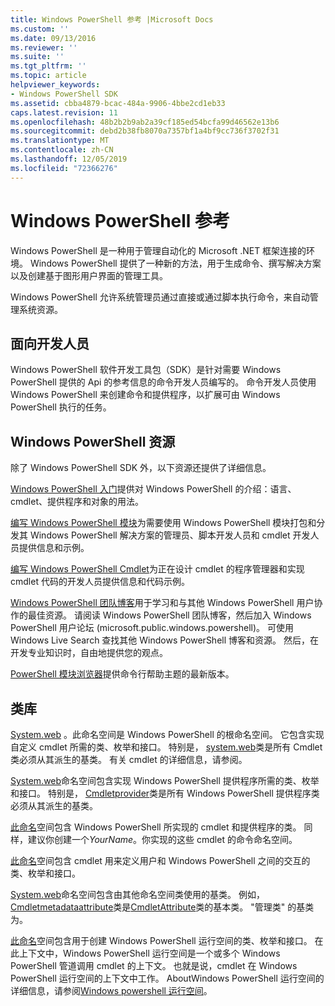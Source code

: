 ```yaml
---
title: Windows PowerShell 参考 |Microsoft Docs
ms.custom: ''
ms.date: 09/13/2016
ms.reviewer: ''
ms.suite: ''
ms.tgt_pltfrm: ''
ms.topic: article
helpviewer_keywords:
- Windows PowerShell SDK
ms.assetid: cbba4879-bcac-484a-9906-4bbe2cd1eb33
caps.latest.revision: 11
ms.openlocfilehash: 48b2b2b9ab2a39cf185ed54bcfa99d46562e13b6
ms.sourcegitcommit: debd2b38fb8070a7357bf1a4bf9cc736f3702f31
ms.translationtype: MT
ms.contentlocale: zh-CN
ms.lasthandoff: 12/05/2019
ms.locfileid: "72366276"
---
```

# <a name="windows-powershell-reference"></a>Windows PowerShell 参考

Windows PowerShell 是一种用于管理自动化的 Microsoft .NET 框架连接的环境。 Windows PowerShell 提供了一种新的方法，用于生成命令、撰写解决方案以及创建基于图形用户界面的管理工具。

Windows PowerShell 允许系统管理员通过直接或通过脚本执行命令，来自动管理系统资源。

## <a name="developer-audience"></a>面向开发人员

Windows PowerShell 软件开发工具包（SDK）是针对需要 Windows PowerShell 提供的 Api 的参考信息的命令开发人员编写的。 命令开发人员使用 Windows PowerShell 来创建命令和提供程序，以扩展可由 Windows PowerShell 执行的任务。

## <a name="windows-powershell-resources"></a>Windows PowerShell 资源

除了 Windows PowerShell SDK 外，以下资源还提供了详细信息。

[Windows PowerShell 入门](/powershell/scripting/getting-started/getting-started-with-windows-powershell)提供对 Windows PowerShell 的介绍：语言、cmdlet、提供程序和对象的用法。

[编写 Windows PowerShell 模块](./module/writing-a-windows-powershell-module.md)为需要使用 Windows PowerShell 模块打包和分发其 Windows PowerShell 解决方案的管理员、脚本开发人员和 cmdlet 开发人员提供信息和示例。

[编写 Windows PowerShell Cmdlet](./cmdlet/writing-a-windows-powershell-cmdlet.md)为正在设计 cmdlet 的程序管理器和实现 cmdlet 代码的开发人员提供信息和代码示例。

[Windows PowerShell 团队博客](https://blogs.msdn.microsoft.com/PowerShell/)用于学习和与其他 Windows PowerShell 用户协作的最佳资源。 请阅读 Windows PowerShell 团队博客，然后加入 Windows PowerShell 用户论坛 (microsoft.public.windows.powershell)。 可使用 Windows Live Search 查找其他 Windows PowerShell 博客和资源。 然后，在开发专业知识时，自由地提供您的观点。

[PowerShell 模块浏览器](/powershell/module/)提供命令行帮助主题的最新版本。

## <a name="class-libraries"></a>类库

[System.web](/dotnet/api/System.Management.Automation) 。此命名空间是 Windows PowerShell 的根命名空间。 它包含实现自定义 cmdlet 所需的类、枚举和接口。 特别是， [system.web](/dotnet/api/System.Management.Automation.Cmdlet)类是所有 Cmdlet 类必须从其派生的基类。 有关 cmdlet 的详细信息，请参阅。

[System.web](/dotnet/api/System.Management.Automation.Provider)命名空间包含实现 Windows PowerShell 提供程序所需的类、枚举和接口。 特别是， [Cmdletprovider](/dotnet/api/System.Management.Automation.Provider.CmdletProvider)类是所有 Windows PowerShell 提供程序类必须从其派生的基类。

[此命名](/dotnet/api/Microsoft.PowerShell.Commands)空间包含 Windows PowerShell 所实现的 cmdlet 和提供程序的类。 同样，建议你创建一个*YourName*。你实现的这些 cmdlet 的命令命名空间。

[此命名](/dotnet/api/System.Management.Automation.Host)空间包含 cmdlet 用来定义用户和 Windows PowerShell 之间的交互的类、枚举和接口。

[System.web](/dotnet/api/System.Management.Automation.Internal)命名空间包含由其他命名空间类使用的基类。 例如， [Cmdletmetadataattribute](/dotnet/api/System.Management.Automation.Internal.CmdletMetadataAttribute)类是[CmdletAttribute](/dotnet/api/System.Management.Automation.CmdletAttribute)类的基本类。 "管理类" 的基类为。

[此命名](/dotnet/api/System.Management.Automation.Runspaces)空间包含用于创建 Windows PowerShell 运行空间的类、枚举和接口。 在此上下文中，Windows PowerShell 运行空间是一个或多个 Windows PowerShell 管道调用 cmdlet 的上下文。 也就是说，cmdlet 在 Windows PowerShell 运行空间的上下文中工作。 AboutWindows PowerShell 运行空间的详细信息，请参阅[Windows powershell 运行空间](https://msdn.microsoft.com/en-us/a1582cfe-f06d-4aff-adc6-71f49a860ce9)。
